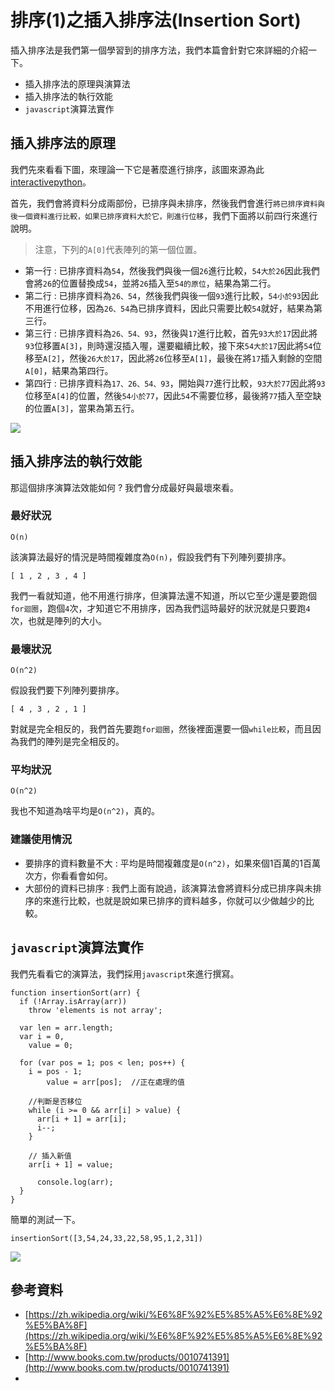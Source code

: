 # 排序(1)之插入排序法(Insertion Sort)

插入排序法是我們第一個學習到的排序方法，我們本篇會針對它來詳細的介紹一下。

* 插入排序法的原理與演算法
* 插入排序法的執行效能
* `javascript`演算法實作


## 插入排序法的原理

我們先來看看下圖，來理論一下它是著麼進行排序，該圖來源為此[interactivepython](https://www.google.com.tw/search?q=insertion+sort&source=lnms&tbm=isch&sa=X&ved=0ahUKEwiYobap6dfRAhUGjZQKHXgLBJ8Q_AUICSgC&biw=1280&bih=703#imgrc=PJ68QwsZAj6I-M%3A)。

首先，我們會將資料分成兩部份，已排序與未排序，然後我們會進行`將已排序資料與後一個資料進行比較，如果已排序資料大於它，則進行位移`，我們下面將以前四行來進行說明。

> 注意，下列的`A[0]`代表陣列的第一個位置。

* 第一行 : 已排序資料為`54`，然後我們與後一個`26`進行比較，`54大於26`因此我們會將`26`的位置替換成`54`，並將`26`插入至`54的原位`，結果為第二行。
* 第二行 : 已排序資料為`26、54`，然後我們與後一個`93`進行比較，`54小於93`因此不用進行位移，因為`26、54`為已排序資料，因此只需要比較`54`就好，結果為第三行。
* 第三行 : 已排序資料為`26、54、93`，然後與`17`進行比較，首先`93大於17`因此將`93`位移置`A[3]`，則時還沒插入喔，還要繼續比較，接下來`54大於17`因此將`54`位移至`A[2]`，然後`26大於17`，因此將`26`位移至`A[1]`，最後在將`17`插入剩餘的空間`A[0]`，結果為第四行。
* 第四行 : 已排序資料為`17、26、54、93`，開始與`77`進行比較，`93大於77`因此將`93`位移至`A[4]`的位置，然後`54小於77`，因此`54`不需要位移，最後將`77`插入至空缺的位置`A[3]`，當果為第五行。

![](http://yixiang8780.com/outImg/20170123-1.png)

## 插入排序法的執行效能

那這個排序演算法效能如何 ? 我們會分成最好與最壞來看。

### 最好狀況

`O(n)` 

該演算法最好的情況是時間複雜度為`O(n)`，假設我們有下列陣列要排序。

```
[ 1 , 2 , 3 , 4 ] 
```
我們一看就知道，他不用進行排序，但演算法還不知道，所以它至少還是要跑個`for迴圈`，跑個`4`次，才知道它不用排序，因為我們這時最好的狀況就是只要跑`4`次，也就是陣列的大小。

### 最壞狀況

`O(n^2)`

假設我們要下列陣列要排序。

```
[ 4 , 3 , 2 , 1 ] 
```
對就是完全相反的，我們首先要跑`for迴圈`，然後裡面還要一個`while比較`，而且因為我們的陣列是完全相反的。

### 平均狀況

`O(n^2)`

我也不知道為啥平均是`O(n^2)`，真的。

### 建議使用情況

* 要排序的資料數量不大 : 平均是時間複雜度是`O(n^2)`，如果來個1百萬的1百萬次方，你看看會如何。
* 大部份的資料已排序 : 我們上面有說過，該演算法會將資料分成已排序與未排序的來進行比較，也就是說如果已排序的資料越多，你就可以少做越少的比較。


## `javascript`演算法實作

我們先看看它的演算法，我們採用`javascript`來進行撰寫。

```
function insertionSort(arr) {
  if (!Array.isArray(arr))
    throw 'elements is not array';

  var len = arr.length;
  var i = 0,
    value = 0;
    
  for (var pos = 1; pos < len; pos++) {
    i = pos - 1;
		value = arr[pos];  //正在處理的值
		
	//判斷是否移位
    while (i >= 0 && arr[i] > value) { 
      arr[i + 1] = arr[i];
      i--;
    }
    
    // 插入新值
    arr[i + 1] = value;
    
      console.log(arr);
  }
}
```

簡單的測試一下。

```
insertionSort([3,54,24,33,22,58,95,1,2,31])
```

![](http://yixiang8780.com/outImg/20170123-2.png)

## 參考資料
* [https://zh.wikipedia.org/wiki/%E6%8F%92%E5%85%A5%E6%8E%92%E5%BA%8F](https://zh.wikipedia.org/wiki/%E6%8F%92%E5%85%A5%E6%8E%92%E5%BA%8F)
* [http://www.books.com.tw/products/0010741391](http://www.books.com.tw/products/0010741391)
* 